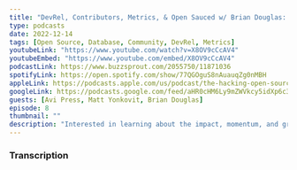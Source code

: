 ```yaml
---
title: "DevRel, Contributors, Metrics, & Open Sauced w/ Brian Douglas: Hacking Open Source Business Ep8"
type: podcasts
date: 2022-12-14
tags: [Open Source, Database, Community, DevRel, Metrics]
youtubeLink: "https://www.youtube.com/watch?v=X8OV9cCcAV4"
youtubeEmbed: "https://www.youtube.com/embed/X8OV9cCcAV4"
podcastLink: https://www.buzzsprout.com/2055750/11871036
spotifyLink: https://open.spotify.com/show/77QGOguS8nAuauqZg0nMBH
appleLink: https://podcasts.apple.com/us/podcast/the-hacking-open-source-business-podcast/id1647254490
googleLink: https://podcasts.google.com/feed/aHR0cHM6Ly9mZWVkcy5idXp6c3Byb3V0LmNvbS8yMDU1NzUwLnJzcw
guests: [Avi Press, Matt Yonkovit, Brian Douglas]
episode: 8
thumbnail: ""
description: "Interested in learning about the impact, momentum, and growth of your contributor base?  Brian Douglas stopped by the Hacking Open Source Business Podcast to talk to us about #opensource contributions, measuring those contributions, DevRel, his new company https://opensauced.pizza/, and more!"
---
```



###  Transcription  ###

